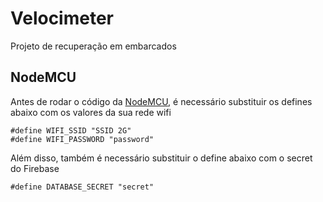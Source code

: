 # Velocimeter

Projeto de recuperação em embarcados

## NodeMCU

Antes de rodar o código da [NodeMCU](./NodeMCU/NodeMCU.ino), é necessário substituir os defines abaixo com os valores da sua rede wifi
```
#define WIFI_SSID "SSID 2G"
#define WIFI_PASSWORD "password"
```

Além disso, também é necessário substituir o define abaixo com o secret do Firebase
```
#define DATABASE_SECRET "secret"
```